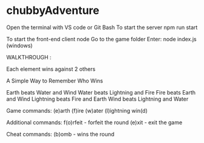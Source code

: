 # chubbyAdventure

Open the terminal with VS code or Git Bash
To start the server npm run start

To start the front-end client node
Go to the game folder
Enter: node index.js (windows)

WALKTHROUGH :

Each element wins against 2 others

A Simple Way to Remember Who Wins

Earth beats Water and Wind
Water beats Lightning and Fire
Fire beats Earth and Wind
Lightning beats Fire and Earth
Wind beats Lightning and Water

Game commands:
(e)arth
(f)ire
(w)ater
(l)ightning
win(d)

Additional commands:
f(o)rfeit - forfeit the round
(e)xit - exit the game

Cheat commands:
(b)omb - wins the round
